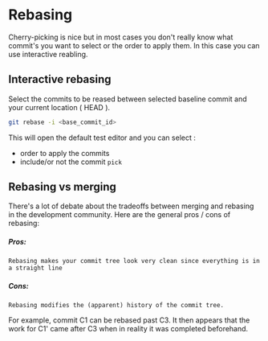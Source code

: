 # Rebasing 

Cherry-picking is nice but in most cases you don't really know what commit's you want 
to select or the order to apply them. In this case you can use interactive reabling. 

## Interactive rebasing 

Select the commits to be reased between selected baseline commit and your current 
location ( HEAD ). 
```bash 
git rebase -i <base_commit_id>
```
This will open the default test editor and you can select : 
- order to apply the commits 
- include/or not the commit `pick`


## Rebasing vs merging

There's a lot of debate about the tradeoffs between merging and rebasing in the development community. Here are the general pros / cons of rebasing:

##### Pros:

    Rebasing makes your commit tree look very clean since everything is in a straight line

##### Cons:

    Rebasing modifies the (apparent) history of the commit tree.

For example, commit C1 can be rebased past C3. It then appears that the work for C1' came after C3 when in reality it was completed beforehand.

